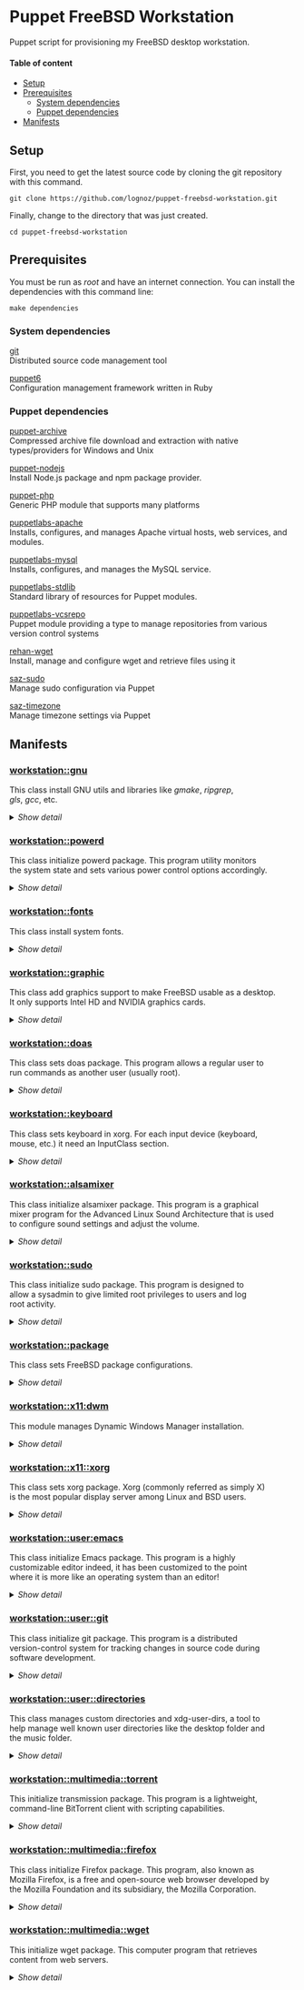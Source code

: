 # Puppet FreeBSD Workstation

Puppet script for provisioning my FreeBSD desktop workstation.

#### Table of content
- [Setup](#setup)
- [Prerequisites](#prerequisites)
  - [System dependencies](#system-dependencies)
  - [Puppet dependencies](#puppet-dependencies)
- [Manifests](#manifests)

## Setup

First, you need to get the latest source code by cloning the git repository with this command.
```
git clone https://github.com/lognoz/puppet-freebsd-workstation.git
```

Finally, change to the directory that was just created.
```
cd puppet-freebsd-workstation
```

## Prerequisites

You must be run as *root* and have an internet connection. You can install the dependencies with this command line:
```
make dependencies
```

### System dependencies

[git](https://git-scm.com/) <br/>
Distributed source code management tool

[puppet6](https://puppet.com/docs/puppet/latest/puppet_index.html) <br/>
Configuration management framework written in Ruby

### Puppet dependencies

[puppet-archive](https://forge.puppet.com/modules/puppet/archive) <br/>
Compressed archive file download and extraction with native types/providers for Windows and Unix

[puppet-nodejs](https://forge.puppet.com/modules/puppet/nodejs) <br/>
Install Node.js package and npm package provider.

[puppet-php](https://forge.puppet.com/modules/puppet/php) <br/>
Generic PHP module that supports many platforms

[puppetlabs-apache](https://forge.puppet.com/modules/puppetlabs/apache) <br/>
Installs, configures, and manages Apache virtual hosts, web services, and modules.

[puppetlabs-mysql](https://forge.puppet.com/modules/puppetlabs/mysql) <br/>
Installs, configures, and manages the MySQL service.

[puppetlabs-stdlib](https://forge.puppet.com/modules/puppetlabs/stdlib) <br/>
Standard library of resources for Puppet modules.

[puppetlabs-vcsrepo](https://forge.puppet.com/modules/puppetlabs/vcsrepo) <br/>
Puppet module providing a type to manage repositories from various version control systems

[rehan-wget](https://forge.puppet.com/modules/rehan/wget) <br/>
Install, manage and configure wget and retrieve files using it

[saz-sudo](https://forge.puppet.com/modules/saz/sudo) <br/>
Manage sudo configuration via Puppet

[saz-timezone](https://forge.puppet.com/modules/saz/timezone) <br/>
Manage timezone settings via Puppet

## Manifests

### [workstation::gnu](manifests/gnu.pp)
  
This class install GNU utils and libraries like *gmake*, *ripgrep*,  
*gls*, *gcc*, etc.  
  
<details><summary><i>Show detail</i></summary>

#### Requires:
  Class workstation  
  
#### Sample Usage:
```puppet
include workstation::gnu
```

</details>

### [workstation::powerd](manifests/powerd.pp)
  
This class initialize powerd package. This program utility monitors  
the system state and sets various power control options accordingly.  
  
<details><summary><i>Show detail</i></summary>

#### Requires:
  Class workstation  
  
#### Sample Usage:
```puppet
include workstation::powerd
```

</details>

### [workstation::fonts](manifests/fonts.pp)
  
This class install system fonts.  
  
<details><summary><i>Show detail</i></summary>

#### Requires:
  Class workstation  
  
#### Sample Usage:
```puppet
include workstation::fonts
```

</details>

### [workstation::graphic](manifests/graphic.pp)
  
This class add graphics support to make FreeBSD usable as a desktop.  
It only supports Intel HD and NVIDIA graphics cards.  
  
<details><summary><i>Show detail</i></summary>

#### Variables:
  [*hardware*] — Type: `string` Default: `undef`  
  String used to install the right graphic card.  
  It expected to recives 'intel' or 'nvidia'.  
  
#### Requires:
  Class workstation  
  
#### Sample Usage:
```puppet
class { 'workstation::graphic':  
  hardware => 'nvidia'  
}
```

</details>

### [workstation::doas](manifests/doas.pp)
  
This class sets doas package. This program allows a regular user to  
run commands as another user (usually root).  
  
<details><summary><i>Show detail</i></summary>

#### Requires:
  Class workstation  
  
#### Sample Usage:
```puppet
include workstation::doas
```

</details>

### [workstation::keyboard](manifests/keyboard.pp)
  
This class sets keyboard in xorg. For each input device (keyboard,  
mouse, etc.) it need an InputClass section.  
  
<details><summary><i>Show detail</i></summary>

#### Variables:
  [*keyboard*] — Type: `string` Default: `undef`  
  String used as kbd layout.  
  
  [*remap_caps*] — Type: `boolean` Default: `true`  
  Boolean on if caps lock is replaced by escape.  
  
#### Requires:
  Class workstation::x11::xorg  
  
#### Sample Usage:
```puppet
class { 'workstation::keyboard':  
  keyboard => 'us,ca'  
}
```

</details>

### [workstation::alsamixer](manifests/alsamixer.pp)
  
This class initialize alsamixer package. This program is a graphical  
mixer program for the Advanced Linux Sound Architecture that is used  
to configure sound settings and adjust the volume.  
  
<details><summary><i>Show detail</i></summary>

#### Requires:
  Class workstation  
  
#### Sample Usage:
```puppet
include workstation::alsamixer
```

</details>

### [workstation::sudo](manifests/sudo.pp)
  
This class initialize sudo package. This program is designed to  
allow a sysadmin to give limited root privileges to users and log  
root activity.  
  
<details><summary><i>Show detail</i></summary>

#### Requires:
  Class workstation  
  
#### Sample Usage:
```puppet
include workstation::sudo
```

</details>

### [workstation::package](manifests/package.pp)
  
This class sets FreeBSD package configurations.  
  
<details><summary><i>Show detail</i></summary>

#### Variables:
  [*prefer_yes*] — Type: `boolean` Default: `true`  
  Boolean used to make yes option the default operations  
  for dialog. Most pkg operations offer a yes/no  
  question, showing the default as a capital letter.  
  Being conservative, pkg normally defaults to no.  
  Default: true  
  
  [*autoclean*] — Type: `boolean` Default: `true`  
  Boolean used to automatically clean out the content of  
  pkg cache after each non dry-run call to 'pkg install'  
  or 'pkg upgrade'.  
  Default: true  
  
#### Requires:
  Class workstation  
  
#### Sample Usage:
```puppet
include workstation::package
```

</details>

### [workstation::x11:dwm](manifests/x11/dwm.pp)
  
This module manages Dynamic Windows Manager installation.  
  
<details><summary><i>Show detail</i></summary>

#### Requires:
  Class workstation  
  
#### Sample Usage:
```puppet
include workstation::x11:dwm
```

</details>

### [workstation::x11::xorg](manifests/x11/xorg.pp)
  
This class sets xorg package. Xorg (commonly referred as simply X)  
is the most popular display server among Linux and BSD users.  
  
<details><summary><i>Show detail</i></summary>

#### Requires:
  Class workstation  
  
#### Sample Usage:
```puppet
include workstation::x11::xorg
```

</details>

### [workstation::user:emacs](manifests/user/emacs.pp)
  
This class initialize Emacs package. This program is a highly  
customizable editor indeed, it has been customized to the point  
where it is more like an operating system than an editor!  
  
<details><summary><i>Show detail</i></summary>

#### Variables:
  [*source*] — Type: `string` Default: `undef`  
  The git repository of Emacs configuration.  
  
#### Requires:
  Class workstation  
  
#### Sample Usage:
```puppet
class { 'workstation::user::emacs':  
  source => 'https://github.com/lognoz/embla'  
}
```

</details>

### [workstation::user::git](manifests/user/git.pp)
  
This class initialize git package. This program is a distributed  
version-control system for tracking changes in source code during  
software development.  
  
<details><summary><i>Show detail</i></summary>

#### Variables:
  [*username*] — Type: `string` Default: `undef`  
  Content of git user name.  
  
  [*email*] — Type: `string` Default: `undef`  
  Content of git user email.  
  
  [*url*] — Type: `hash|undef` Default: `undef`  
  Hash of git url to be rewritten.  
  
#### Requires:
  Class workstation  
  
#### Sample Usage:
```puppet
class { 'workstation::user::git':  
  username  => 'Marc-Antoine Loignon',  
  email => 'developer@lognoz.org'  
  urls => {  
    'https://lognoz@github.com' => 'https://github.com',  
  }  
}
```

</details>

### [workstation::user::directories](manifests/user/directories.pp)
  
This class manages custom directories and xdg-user-dirs, a tool to  
help manage well known user directories like the desktop folder and  
the music folder.  
  
<details><summary><i>Show detail</i></summary>

#### Variables:
  [*desktop*] — Type: `string` Default: `/`  
  The desktop user directory  
  
  [*document*] — Type: `string` Default: `/document`  
  The document user directory  
  
  [*download*] — Type: `string` Default: `/download`  
  The download user directory  
  
  [*music*] — Type: `string` Default: `/music`  
  The music user directory  
  
  [*picture*] — Type: `string` Default: `/picture`  
  The picture user directory  
  
  [*public*] — Type: `string` Default: `/public`  
  The public user directory  
  
  [*template*] — Type: `string` Default: `/template`  
  The template user directory  
  
  [*video*] — Type: `string` Default: `/video`  
  The video user directory  
  
  [*directories*] — Type: `array` Default: `[]`  
  The list of directories that need to be created  
  
#### Requires:
  Class workstation  
  
#### Sample Usage:
```puppet
class { 'workstation::user::directories':  
  download => '/download/browser',  
  directories => [  
    '/download',  
    '/document',  
    '/program',  
    '/video'  
  ]  
}
```

</details>

### [workstation::multimedia::torrent](manifests/multimedia/torrent.pp)
  
This initialize transmission package. This program is a lightweight,  
command-line BitTorrent client with scripting capabilities.  
  
<details><summary><i>Show detail</i></summary>

#### Variables:
  [*directory*] — Type: `string` Default: `download`  
  String used as download directory for torrent file.  
  
#### Requires:
  class { 'workstation::multimedia::torrent':  
    directory => 'download/torrent'  
  }  
  
#### Sample Usage:
```puppet
include workstation::multimedia:torrent
```

</details>

### [workstation::multimedia::firefox](manifests/multimedia/firefox.pp)
  
This class initialize Firefox package. This program, also known as  
Mozilla Firefox, is a free and open-source web browser developed by  
the Mozilla Foundation and its subsidiary, the Mozilla Corporation.  
  
<details><summary><i>Show detail</i></summary>

#### Variables:
  [*extensions*] — Type: `array` Default: `[]`  
  List of extensions that you want to install in Firefox.  
  
#### Requires:
  Class workstation  
  
#### Sample Usage:
```puppet
class { 'workstation::multimedia::firefox':  
  extensions => [  
    '3679754/ublock_origin-1.31.0-an+fx.xpi',  
    '3679479/https_everywhere-2020.11.17-an+fx.xpi',  
    '3690660/user_agent_switcher-1.4.1-an+fx.xpi',  
    '3672658/decentraleyes-2.0.15-an+fx.xpi',  
    '3682334/clearurls-1.20.0-an+fx.xpi',  
    '3691752/noscript_security_suite-11.1.6-an+fx.xpi',  
    '3724574/grammatik_und_rechtschreibprufung_languagetool-3.3.4-fx.xpi'  
  ]  
}
```

</details>

### [workstation::multimedia::wget](manifests/multimedia/wget.pp)
  
This initialize wget package. This computer program that retrieves  
content from web servers.  
  
<details><summary><i>Show detail</i></summary>

#### Variables:
  [*directory*] — Type: `string` Default: `download`  
  String used as download directory for torrent file.  
  
#### Requires:
  Class workstation  
  
#### Sample Usage:
```puppet
class { 'workstation::multimedia::wget':  
  directory => 'download/wget'  
}
```

</details>



